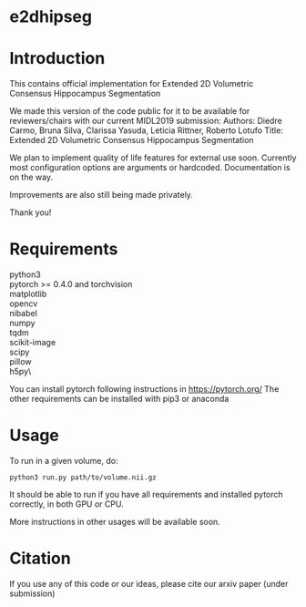 # e2dhipseg

# Introduction
This contains official implementation for Extended 2D Volumetric Consensus Hippocampus Segmentation

We made this version of the code public for it to be available for reviewers/chairs with our current MIDL2019 submission: 
Authors: Diedre Carmo, Bruna Silva, Clarissa Yasuda, Leticia Rittner, Roberto Lotufo
Title: Extended 2D Volumetric Consensus Hippocampus Segmentation

We plan to implement quality of life features for external use soon. Currently most configuration options are arguments or hardcoded. Documentation is on the way.

Improvements are also still being made privately.

Thank you!

# Requirements
python3\
pytorch >= 0.4.0 and torchvision\
matplotlib\
opencv \
nibabel\
numpy\
tqdm\
scikit-image\
scipy\
pillow\
h5py\

You can install pytorch following instructions in https://pytorch.org/
The other requirements can be installed with pip3 or anaconda

# Usage

To run in a given volume, do:
```
python3 run.py path/to/volume.nii.gz
```
It should be able to run if you have all requirements and installed pytorch correctly, in both GPU or CPU.

More instructions in other usages will be available soon.

# Citation

If you use any of this code or our ideas, please cite our arxiv paper (under submission)
